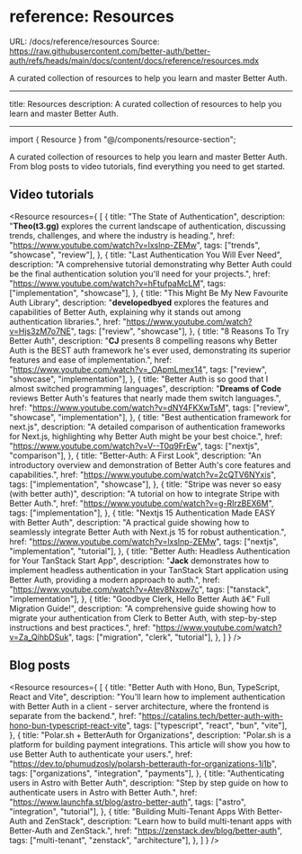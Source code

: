 # reference: Resources

URL: /docs/reference/resources
Source: https://raw.githubusercontent.com/better-auth/better-auth/refs/heads/main/docs/content/docs/reference/resources.mdx

A curated collection of resources to help you learn and master Better Auth.

---

title: Resources
description: A curated collection of resources to help you learn and master Better Auth.

---

import { Resource } from "@/components/resource-section";

A curated collection of resources to help you learn and master Better Auth. From blog posts to video tutorials, find everything you need to get started.

## Video tutorials

<Resource
resources={
[
{
title: "The State of Authentication",
description:
"<strong>Theo(t3.gg)</strong> explores the current landscape of authentication, discussing trends, challenges, and where the industry is heading.",
href: "https://www.youtube.com/watch?v=lxslnp-ZEMw",
tags: ["trends", "showcase", "review"],
},
{
title: "Last Authentication You Will Ever Need",
description:
"A comprehensive tutorial demonstrating why Better Auth could be the final authentication solution you'll need for your projects.",
href: "https://www.youtube.com/watch?v=hFtufpaMcLM",
tags: ["implementation", "showcase"],
},
{
title: "This Might Be My New Favourite Auth Library",
description:
"<strong>developedbyed</strong> explores the features and capabilities of Better Auth, explaining why it stands out among authentication libraries.",
href: "https://www.youtube.com/watch?v=Hjs3zM7o7NE",
tags: ["review", "showcase"],
},
{
title: "8 Reasons To Try Better Auth",
description:
"<strong>CJ</strong> presents 8 compelling reasons why Better Auth is the BEST auth framework he's ever used, demonstrating its superior features and ease of implementation.",
href: "https://www.youtube.com/watch?v=_OApmLmex14",
tags: ["review", "showcase", "implementation"],
},
{
title: "Better Auth is so good that I almost switched programming languages",
description:
"<strong>Dreams of Code</strong> reviews Better Auth's features that nearly made them switch languages.",
href: "https://www.youtube.com/watch?v=dNY4FKXwTsM",
tags: ["review", "showcase", "implementation"],
},
{
title: "Best authentication framework for next.js",
description:
"A detailed comparison of authentication frameworks for Next.js, highlighting why Better Auth might be your best choice.",
href: "https://www.youtube.com/watch?v=V--T0q9FrEw",
tags: ["nextjs", "comparison"],
},
{
title: "Better-Auth: A First Look",
description:
"An introductory overview and demonstration of Better Auth's core features and capabilities.",
href: "https://www.youtube.com/watch?v=2cQTV6NYxis",
tags: ["implementation", "showcase"],
},
{
title: "Stripe was never so easy (with better auth)",
description: "A tutorial on how to integrate Stripe with Better Auth.",
href: "https://www.youtube.com/watch?v=g-RIrzBEX6M",
tags: ["implementation"],
},
{
title: "Nextjs 15 Authentication Made EASY with Better Auth",
description:
"A practical guide showing how to seamlessly integrate Better Auth with Next.js 15 for robust authentication.",
href: "https://www.youtube.com/watch?v=lxslnp-ZEMw",
tags: ["nextjs", "implementation", "tutorial"],
},
{
title: "Better Auth: Headless Authentication for Your TanStack Start App",
description: "<strong>Jack</strong> demonstrates how to implement headless authentication in your TanStack Start application using Better Auth, providing a modern approach to auth.",
href: "https://www.youtube.com/watch?v=Atev8Nxpw7c",
tags: ["tanstack", "implementation"],
},
{
title: "Goodbye Clerk, Hello Better Auth â€“ Full Migration Guide!",
description: "A comprehensive guide showing how to migrate your authentication from Clerk to Better Auth, with step-by-step instructions and best practices.",
href: "https://www.youtube.com/watch?v=Za_QihbDSuk",
tags: ["migration", "clerk", "tutorial"],
},
]
}
/>

## Blog posts

<Resource
resources={
[
{
title: "Better Auth with Hono, Bun, TypeScript, React and Vite",
description:
"You'll learn how to implement authentication with Better Auth in a client - server architecture, where the frontend is separate from the backend.",
href: "https://catalins.tech/better-auth-with-hono-bun-typescript-react-vite",
tags: ["typescript", "react", "bun", "vite"],
},
{
title: "Polar.sh + BetterAuth for Organizations",
description:
"Polar.sh is a platform for building payment integrations. This article will show you how to use Better Auth to authenticate your users.",
href: "https://dev.to/phumudzosly/polarsh-betterauth-for-organizations-1j1b",
tags: ["organizations", "integration", "payments"],
},
{
title: "Authenticating users in Astro with Better Auth",
description:
"Step by step guide on how to authenticate users in Astro with Better Auth.",
href: "https://www.launchfa.st/blog/astro-better-auth",
tags: ["astro", "integration", "tutorial"],
},
{
title: "Building Multi-Tenant Apps With Better-Auth and ZenStack",
description:
"Learn how to build multi-tenant apps with Better-Auth and ZenStack.",
href: "https://zenstack.dev/blog/better-auth",
tags: ["multi-tenant", "zenstack", "architecture"],
},
]
}
/>
